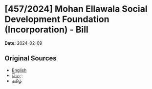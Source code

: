 # [457/2024] Mohan Ellawala Social Development Foundation (Incorporation) - Bill

**Date:** 2024-02-09

## Original Sources

- [English](https://documents.gov.lk/view/bills/2024/2/457-2024_E.pdf)
- [සිංහල](https://documents.gov.lk/view/bills/2024/2/457-2024_S.pdf)
- [தமிழ்](https://documents.gov.lk/view/bills/2024/2/457-2024_T.pdf)
